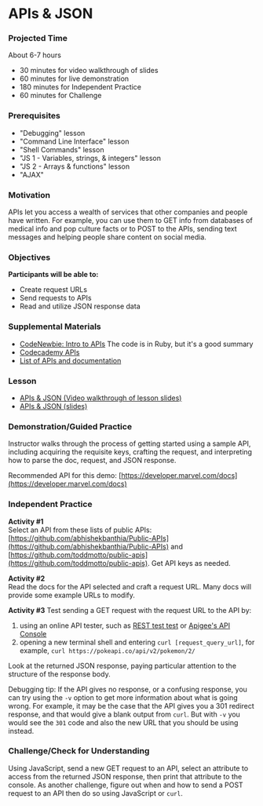 # APIs & JSON

### Projected Time

About 6-7 hours
- 30 minutes for video walkthrough of slides
- 60 minutes for live demonstration
- 180 minutes for Independent Practice
- 60 minutes for Challenge

### Prerequisites

- "Debugging" lesson
- "Command Line Interface" lesson
- "Shell Commands" lesson
- "JS 1 - Variables, strings, & integers" lesson
- "JS 2 - Arrays & functions" lesson
- "AJAX"

### Motivation

APIs let you access a wealth of services that other companies and people have written. For example, you can use them to GET info from databases of medical info and pop culture facts or to POST to the APIs, sending text messages and helping people share content on social media.

### Objectives

**Participants will be able to:**
- Create request URLs
- Send requests to APIs
- Read and utilize JSON response data

### Supplemental Materials

- [CodeNewbie: Intro to APIs](https://www.codenewbie.org/blogs/an-intro-to-apis) The code is in Ruby, but it's a good summary
- [Codecademy APIs](https://www.codecademy.com/apis)
- [List of APIs and documentation](https://any-api.com/)

### Lesson

- [APIs & JSON (Video walkthrough of lesson slides)](https://drive.google.com/open?id=1sQCNXK9u8VD4xqlxmPVBEzB6mE2OqNFH)
- [APIs & JSON (slides)](https://docs.google.com/presentation/d/1sD3nwQnhbe1wPnAWes0Nbt578tJacTtx0Yqy8XFp7w8/edit?usp=sharing)

### Demonstration/Guided Practice

Instructor walks through the process of getting started using a sample API, including acquiring the requisite keys, crafting the request, and interpreting how to parse the doc, request, and JSON response.

Recommended API for this demo: [https://developer.marvel.com/docs](https://developer.marvel.com/docs)

### Independent Practice

**Activity #1**  
Select an API from these lists of public APIs: [https://github.com/abhishekbanthia/Public-APIs](https://github.com/abhishekbanthia/Public-APIs) and [https://github.com/toddmotto/public-apis](https://github.com/toddmotto/public-apis). Get API keys as needed.

**Activity #2**  
Read the docs for the API selected and craft a request URL. Many docs will provide some example URLs to modify.

**Activity #3**
Test sending a GET request with the request URL to the API by:
1. using an online API tester, such as [REST test test](https://resttesttest.com/) or [Apigee's API Console](https://apigee.com/console/others)
2. opening a new terminal shell and entering `curl [request_query_url]`, for example, `curl https://pokeapi.co/api/v2/pokemon/2/`

Look at the returned JSON response, paying particular attention to the structure of the response body.

Debugging tip: If the API gives no response, or a confusing response, you can try using the `-v` option to get more information about what is going wrong. For example, it may be the case that the API gives you a 301 redirect response, and that would give a blank output from `curl`. But with `-v` you would see the `301` code and also the new URL that you should be using instead.

### Challenge/Check for Understanding

Using JavaScript, send a new GET request to an API, select an attribute to access from the returned JSON response, then print that attribute to the console. As another challenge, figure out when and how to send a POST request to an API then do so using JavaScript or `curl`.
